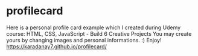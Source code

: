 # profilecard
Here is a personal profile card example which I created during Udemy course: HTML, CSS, JavaScript - Build 6 Creative Projects
You may create yours by changing images and personal informations. 
:) Enjoy!
https://karadanay7.github.io/profilecard/
